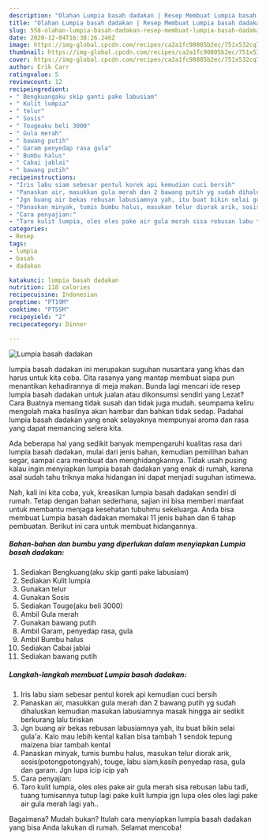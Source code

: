 ```yaml
---
description: "Olahan Lumpia basah dadakan | Resep Membuat Lumpia basah dadakan Yang Enak Dan Lezat"
title: "Olahan Lumpia basah dadakan | Resep Membuat Lumpia basah dadakan Yang Enak Dan Lezat"
slug: 558-olahan-lumpia-basah-dadakan-resep-membuat-lumpia-basah-dadakan-yang-enak-dan-lezat
date: 2020-12-04T16:38:26.246Z
image: https://img-global.cpcdn.com/recipes/ca2a1fc90805b2ec/751x532cq70/lumpia-basah-dadakan-foto-resep-utama.jpg
thumbnail: https://img-global.cpcdn.com/recipes/ca2a1fc90805b2ec/751x532cq70/lumpia-basah-dadakan-foto-resep-utama.jpg
cover: https://img-global.cpcdn.com/recipes/ca2a1fc90805b2ec/751x532cq70/lumpia-basah-dadakan-foto-resep-utama.jpg
author: Erik Carr
ratingvalue: 5
reviewcount: 12
recipeingredient:
- " Bengkuangaku skip ganti pake labusiam"
- " Kulit lumpia"
- " telur"
- " Sosis"
- " Tougeaku beli 3000"
- " Gula merah"
- " bawang putih"
- " Garam penyedap rasa gula"
- " Bumbu halus"
- " Cabai jablai"
- " bawang putih"
recipeinstructions:
- "Iris labu siam sebesar pentul korek api kemudian cuci bersih"
- "Panaskan air, masukkan gula merah dan 2 bawang putih yg sudah dihaluskan kemudian masukan labusiamnya masak hingga air sedikit berkurang lalu tiriskan"
- "Jgn buang air bekas rebusan labusiamnya yah, itu buat bikin selai gula&#39;a. Kalo mau lebih kental kalian bisa tambah 1 sendok tepung maizena biar tambah kental"
- "Panaskan minyak, tumis bumbu halus, masukan telur diorak arik, sosis(potongpotongyah), touge, labu siam,kasih penyedap rasa, gula dan garam. Jgn lupa icip icip yah"
- "Cara penyajian:"
- "Taro kulit lumpia, oles oles pake air gula merah sisa rebusan labu tadi, tuang tumisannya tutup lagi pake kulit lumpia jgn lupa oles oles lagi pake air gula merah lagi yah.."
categories:
- Resep
tags:
- lumpia
- basah
- dadakan

katakunci: lumpia basah dadakan 
nutrition: 118 calories
recipecuisine: Indonesian
preptime: "PT19M"
cooktime: "PT55M"
recipeyield: "2"
recipecategory: Dinner

---
```



![Lumpia basah dadakan](https://img-global.cpcdn.com/recipes/ca2a1fc90805b2ec/751x532cq70/lumpia-basah-dadakan-foto-resep-utama.jpg)


lumpia basah dadakan ini merupakan suguhan nusantara yang khas dan harus untuk kita coba. Cita rasanya yang mantap membuat siapa pun menantikan kehadirannya di meja makan.
Bunda lagi mencari ide resep lumpia basah dadakan untuk jualan atau dikonsumsi sendiri yang Lezat? Cara Buatnya memang tidak susah dan tidak juga mudah. seumpama keliru mengolah maka hasilnya akan hambar dan bahkan tidak sedap. Padahal lumpia basah dadakan yang enak selayaknya mempunyai aroma dan rasa yang dapat memancing selera kita.

Ada beberapa hal yang sedikit banyak mempengaruhi kualitas rasa dari lumpia basah dadakan, mulai dari jenis bahan, kemudian pemilihan bahan segar, sampai cara membuat dan menghidangkannya. Tidak usah pusing kalau ingin menyiapkan lumpia basah dadakan yang enak di rumah, karena asal sudah tahu triknya maka hidangan ini dapat menjadi suguhan istimewa.




Nah, kali ini kita coba, yuk, kreasikan lumpia basah dadakan sendiri di rumah. Tetap dengan bahan sederhana, sajian ini bisa memberi manfaat untuk membantu menjaga kesehatan tubuhmu sekeluarga. Anda bisa membuat Lumpia basah dadakan memakai 11 jenis bahan dan 6 tahap pembuatan. Berikut ini cara untuk membuat hidangannya.

<!--inarticleads1-->

##### Bahan-bahan dan bumbu yang diperlukan dalam menyiapkan Lumpia basah dadakan:

1. Sediakan  Bengkuang(aku skip ganti pake labusiam)
1. Sediakan  Kulit lumpia
1. Gunakan  telur
1. Gunakan  Sosis
1. Sediakan  Touge(aku beli 3000)
1. Ambil  Gula merah
1. Gunakan  bawang putih
1. Ambil  Garam, penyedap rasa, gula
1. Ambil  Bumbu halus
1. Sediakan  Cabai jablai
1. Sediakan  bawang putih




<!--inarticleads2-->

##### Langkah-langkah membuat Lumpia basah dadakan:

1. Iris labu siam sebesar pentul korek api kemudian cuci bersih
1. Panaskan air, masukkan gula merah dan 2 bawang putih yg sudah dihaluskan kemudian masukan labusiamnya masak hingga air sedikit berkurang lalu tiriskan
1. Jgn buang air bekas rebusan labusiamnya yah, itu buat bikin selai gula&#39;a. Kalo mau lebih kental kalian bisa tambah 1 sendok tepung maizena biar tambah kental
1. Panaskan minyak, tumis bumbu halus, masukan telur diorak arik, sosis(potongpotongyah), touge, labu siam,kasih penyedap rasa, gula dan garam. Jgn lupa icip icip yah
1. Cara penyajian:
1. Taro kulit lumpia, oles oles pake air gula merah sisa rebusan labu tadi, tuang tumisannya tutup lagi pake kulit lumpia jgn lupa oles oles lagi pake air gula merah lagi yah..




Bagaimana? Mudah bukan? Itulah cara menyiapkan lumpia basah dadakan yang bisa Anda lakukan di rumah. Selamat mencoba!
